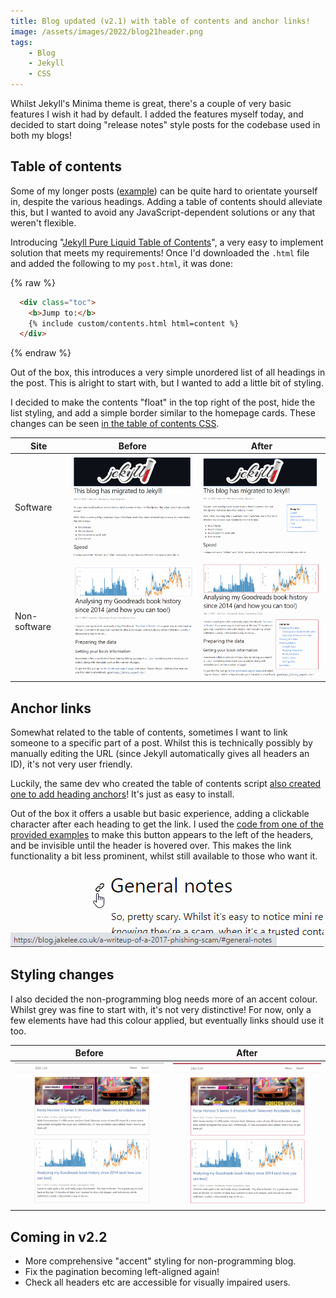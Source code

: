 ```yaml
---
title: Blog updated (v2.1) with table of contents and anchor links!
image: /assets/images/2022/blog21header.png
tags:
    - Blog
    - Jekyll
    - CSS
---
```


Whilst Jekyll's Minima theme is great, there's a couple of very basic features I wish it had by default. I added the features myself today, and decided to start doing "release notes" style posts for the codebase used in both my blogs!

## Table of contents

Some of my longer posts ([example](https://blog.jakelee.co.uk/how-to-extract-a-room-list-column-into-a-new-linked-table-migrating-data/)) can be quite hard to orientate yourself in, despite the various headings. Adding a table of contents should alleviate this, but I wanted to avoid any JavaScript-dependent solutions or any that weren't flexible. 

Introducing "[Jekyll Pure Liquid Table of Contents](https://github.com/allejo/jekyll-toc)", a very easy to implement solution that meets my requirements! Once I'd downloaded the `.html` file and added the following to my `post.html`, it was done:

{% raw %}
```html
  <div class="toc">
    <b>Jump to:</b>
    {% include custom/contents.html html=content %}
  </div>
```
{% endraw %}

Out of the box, this introduces a very simple unordered list of all headings in the post. This is alright to start with, but I wanted to add a little bit of styling.

I decided to make the contents "float" in the top right of the post, hide the list styling, and add a simple border similar to the homepage cards. These changes can be seen [in the table of contents CSS](https://github.com/JakeSteam/blog-programming/blob/15efee6540ccb1d4c79910cb4f9f33cb9ceb56fe/assets/css/additional.css#L119).

| Site | Before | After |
| -- | -- | -- |
| Software | [![](/assets/images/2022/blog21contentsbefore-thumbnail.png)](/assets/images/2022/blog21contentsbefore.png) | [![](/assets/images/2022/blog21contentsafter-thumbnail.png)](/assets/images/2022/blog21contentsafter.png) |
| Non-software | [![](/assets/images/2022/blog21contentsbeforepersonal-thumbnail.png)](/assets/images/2022/blog21contentsbeforepersonal.png)  | [![](/assets/images/2022/blog21contentsafterpersonal-thumbnail.png)](/assets/images/2022/blog21contentsafterpersonal.png) |

## Anchor links

Somewhat related to the table of contents, sometimes I want to link someone to a specific part of a post. Whilst this is technically possibly by manually editing the URL (since Jekyll automatically gives all headers an ID), it's not very user friendly.

Luckily, the same dev who created the table of contents script [also created one to add heading anchors](https://github.com/allejo/jekyll-anchor-headings)! It's just as easy to install.

Out of the box it offers a usable but basic experience, adding a clickable character after each heading to get the link. I used the [code from one of the provided examples](https://github.com/allejo/jekyll-anchor-headings/wiki/Examples) to make this button appears to the left of the headers, and be invisible until the header is hovered over. This makes the link functionality a bit less prominent, whilst still available to those who want it.

![](/assets/images/2022/blog21anchor.png)

## Styling changes

I also decided the non-programming blog needs more of an accent colour. Whilst grey was fine to start with, it's not very distinctive! For now, only a few elements have had this colour applied, but eventually links should use it too.

| Before | After |
| -- | -- |
| [![](/assets/images/2022/blog21styling_before-thumbnail.png)](/assets/images/2022/blog21styling_before.png) | [![](/assets/images/2022/blog21styling_after-thumbnail.png)](/assets/images/2022/blog21styling_after.png) |

## Coming in v2.2

* More comprehensive "accent" styling for non-programming blog.
* Fix the pagination becoming left-aligned again!
* Check all headers etc are accessible for visually impaired users.